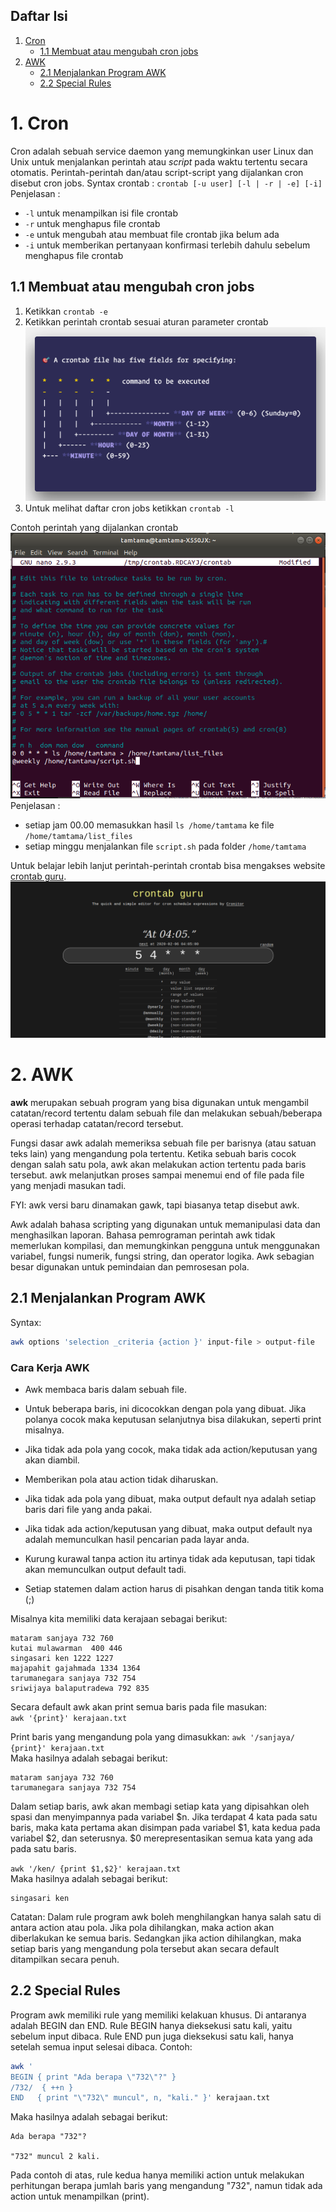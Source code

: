 ## Daftar Isi

1. [Cron](#1-cron)
    - [1.1 Membuat atau mengubah cron jobs](#11-membuat-atau-mengubah-cron-jobs)
2. [AWK](#2-awk)
    - [2.1 Menjalankan Program AWK](#21-menjalankan-program-awk)
    - [2.2 Special Rules](#22-special-rules)

# 1. Cron
Cron adalah sebuah service daemon yang memungkinkan user Linux dan Unix untuk menjalankan perintah atau _script_ pada waktu tertentu secara otomatis. Perintah-perintah dan/atau script-script yang dijalankan cron disebut cron jobs.
Syntax crontab :
`crontab [-u user] [-l | -r | -e] [-i]`
Penjelasan :
* `-l` untuk menampilkan isi file crontab
* `-r` untuk menghapus file crontab
* `-e` untuk mengubah atau membuat file crontab jika belum ada
* `-i` untuk memberikan pertanyaan konfirmasi terlebih dahulu sebelum menghapus file crontab
## 1.1 Membuat atau mengubah cron jobs
1. Ketikkan `crontab -e`
2. Ketikkan perintah crontab sesuai aturan parameter crontab   
![parameter crontab](gambar/syntax-crontab.png "parameter crontab")   
3. Untuk melihat daftar cron jobs ketikkan `crontab -l`

Contoh perintah yang dijalankan crontab   
![contoh crontab](gambar/contoh-crontab.png "contoh crontab")   
Penjelasan :
* setiap jam 00.00 memasukkan hasil `ls /home/tamtama` ke file `/home/tamtama/list_files`
* setiap minggu menjalankan file `script.sh` pada folder `/home/tamtama`

Untuk belajar lebih lanjut perintah-perintah crontab bisa mengakses website [crontab guru](https://crontab.guru/).   
![web crontab guru](gambar/crontab-guru.png "web crontab guru")

# 2. AWK
__awk__ merupakan sebuah program yang bisa digunakan untuk mengambil catatan/record tertentu dalam sebuah file dan melakukan sebuah/beberapa operasi terhadap catatan/record tersebut.

Fungsi dasar awk adalah memeriksa sebuah file per barisnya (atau satuan teks lain) yang mengandung pola tertentu. Ketika sebuah baris cocok dengan salah satu pola, awk akan melakukan action tertentu pada baris tersebut. awk melanjutkan proses sampai menemui end of file pada file yang menjadi masukan tadi.

FYI: awk versi baru dinamakan gawk, tapi biasanya tetap disebut awk.

Awk adalah bahasa scripting yang digunakan untuk memanipulasi data dan menghasilkan laporan. Bahasa pemrograman perintah awk tidak memerlukan kompilasi, dan memungkinkan pengguna untuk menggunakan variabel, fungsi numerik, fungsi string, dan operator logika. Awk sebagian besar digunakan untuk pemindaian dan pemrosesan pola.

## 2.1 Menjalankan Program AWK
Syntax:
```bash
awk options 'selection _criteria {action }' input-file > output-file
```
### Cara Kerja AWK
- Awk membaca baris dalam sebuah file.

- Untuk beberapa baris, ini dicocokkan dengan pola yang dibuat. Jika polanya cocok maka keputusan selanjutnya bisa dilakukan, seperti print misalnya.

- Jika tidak ada pola yang cocok, maka tidak ada action/keputusan yang akan diambil.

- Memberikan pola atau action tidak diharuskan.

- Jika tidak ada pola yang dibuat, maka output default nya adalah setiap baris dari file yang anda pakai.

- Jika tidak ada action/keputusan yang dibuat, maka output default nya adalah memunculkan hasil pencarian pada layar anda.

- Kurung kurawal tanpa action itu artinya tidak ada keputusan, tapi tidak akan memunculkan output default tadi.

- Setiap statemen dalam action harus di pisahkan dengan tanda titik koma (;)

Misalnya kita memiliki data kerajaan sebagai berikut:
```
mataram sanjaya 732 760
kutai mulawarman  400 446
singasari ken 1222 1227
majapahit gajahmada 1334 1364
tarumanegara sanjaya 732 754
sriwijaya balaputradewa 792 835
```
Secara default awk akan print semua baris pada file masukan:  
`awk '{print}' kerajaan.txt`  

Print baris yang mengandung pola yang dimasukkan:
`awk '/sanjaya/ {print}' kerajaan.txt`  
Maka hasilnya adalah sebagai berikut:
```
mataram sanjaya 732 760
tarumanegara sanjaya 732 754
```
Dalam setiap baris, awk akan membagi setiap kata yang dipisahkan oleh spasi dan menyimpannya pada variabel $n. Jika terdapat 4 kata pada satu baris, maka kata pertama akan disimpan pada variabel $1, kata kedua pada variabel $2, dan seterusnya. $0 merepresentasikan semua kata yang ada pada satu baris.

`awk '/ken/ {print $1,$2}' kerajaan.txt`  
Maka hasilnya adalah sebagai berikut:
```
singasari ken
```
Catatan: Dalam rule program awk boleh menghilangkan hanya salah satu di antara action atau pola. Jika pola dihilangkan, maka action akan diberlakukan ke semua baris. Sedangkan jika action dihilangkan, maka setiap baris yang mengandung pola tersebut akan secara default ditampilkan secara penuh.

## 2.2 Special Rules
Program awk memiliki rule yang memiliki kelakuan khusus. Di antaranya adalah BEGIN dan END. Rule BEGIN hanya dieksekusi satu kali, yaitu sebelum input dibaca. Rule END pun juga dieksekusi satu kali, hanya setelah semua input selesai dibaca. Contoh:
```bash
awk '
BEGIN { print "Ada berapa \"732\"?" }
/732/  { ++n }
END   { print "\"732\" muncul", n, "kali." }' kerajaan.txt
```
Maka hasilnya adalah sebagai berikut:
```
Ada berapa "732"?

"732" muncul 2 kali.
```
Pada contoh di atas, rule kedua hanya memiliki action untuk melakukan perhitungan berapa jumlah baris yang mengandung "732", namun tidak ada action untuk menampilkan (print).

